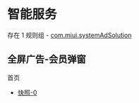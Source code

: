 # 智能服务

存在 1 规则组 - [com.miui.systemAdSolution](/src/apps/com.miui.systemAdSolution.ts)

## 全屏广告-会员弹窗

首页

- [快照-0](https://i.gkd.li/i/15495309)
